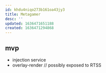 ```yaml
---
id: khdu4niqo273b161oa43jy3
title: Metagamer
desc: ''
updated: 1636471651188
created: 1636471294868
---
```


## mvp
- injection service
- overlay-render // possibly exposed to RTSS
